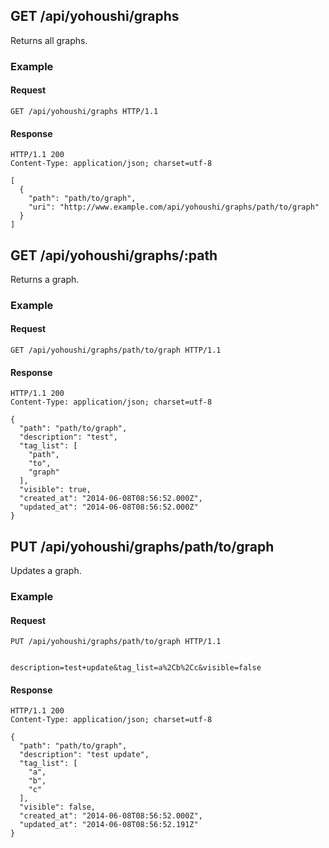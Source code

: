 ## GET /api/yohoushi/graphs
Returns all graphs.

### Example

#### Request
```
GET /api/yohoushi/graphs HTTP/1.1

```

#### Response
```
HTTP/1.1 200
Content-Type: application/json; charset=utf-8

[
  {
    "path": "path/to/graph",
    "uri": "http://www.example.com/api/yohoushi/graphs/path/to/graph"
  }
]
```

## GET /api/yohoushi/graphs/:path
Returns a graph.

### Example

#### Request
```
GET /api/yohoushi/graphs/path/to/graph HTTP/1.1

```

#### Response
```
HTTP/1.1 200
Content-Type: application/json; charset=utf-8

{
  "path": "path/to/graph",
  "description": "test",
  "tag_list": [
    "path",
    "to",
    "graph"
  ],
  "visible": true,
  "created_at": "2014-06-08T08:56:52.000Z",
  "updated_at": "2014-06-08T08:56:52.000Z"
}
```

## PUT /api/yohoushi/graphs/path/to/graph
Updates a graph.

### Example

#### Request
```
PUT /api/yohoushi/graphs/path/to/graph HTTP/1.1


description=test+update&tag_list=a%2Cb%2Cc&visible=false
```

#### Response
```
HTTP/1.1 200
Content-Type: application/json; charset=utf-8

{
  "path": "path/to/graph",
  "description": "test update",
  "tag_list": [
    "a",
    "b",
    "c"
  ],
  "visible": false,
  "created_at": "2014-06-08T08:56:52.000Z",
  "updated_at": "2014-06-08T08:56:52.191Z"
}
```
